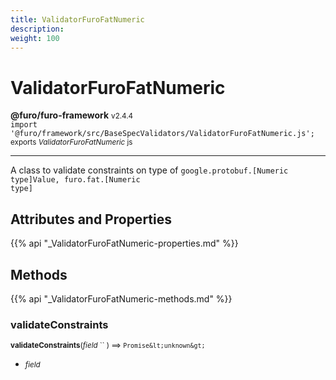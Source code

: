 ```yaml
---
title: ValidatorFuroFatNumeric
description: 
weight: 100
---
```


# ValidatorFuroFatNumeric

**@furo/furo-framework** <small>v2.4.4</small>
<br>`import '@furo/framework/src/BaseSpecValidators/ValidatorFuroFatNumeric.js';`<small>
<br>exports *ValidatorFuroFatNumeric* js</small>


****

A class to validate constraints on type of <code>google.protobuf.[Numeric type]Value, furo.fat.[Numeric type]</code>

## Attributes and Properties
{{% api "_ValidatorFuroFatNumeric-properties.md" %}}






## Methods
{{% api "_ValidatorFuroFatNumeric-methods.md" %}}


### **validateConstraints**
<small>**validateConstraints**(*field* `` ) ⟹ `Promise&lt;unknown&gt;`</small>



- <small>*field* </small>
<br><br>
